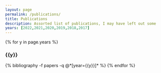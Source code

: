 ```yaml
---
layout: page
permalink: /publications/
title: Publications
description: Assorted list of publications, I may have left out some
years: [2022,2021,2020,2019,2018,2017]
---
```


{% for y in page.years %}
  <h3 class="year">{{y}}</h3>
  {% bibliography -f papers -q @*[year={{y}}]* %}
{% endfor %}
